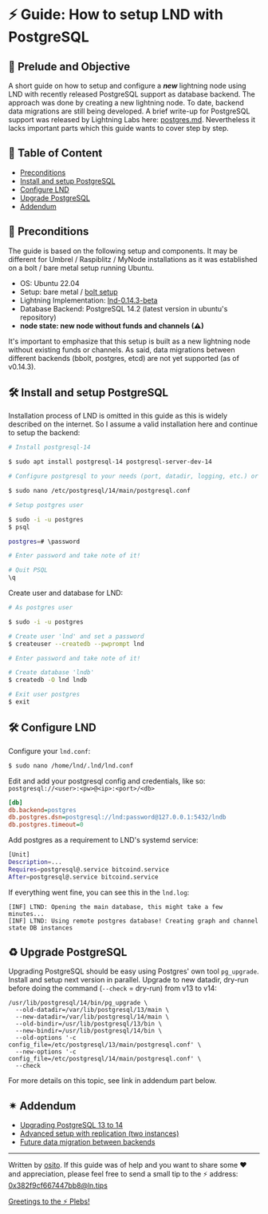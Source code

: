 # ⚡ Guide: How to setup LND with PostgreSQL


## 📄 Prelude and Objective

A short guide on how to setup and configure a **_new_** lightning node using LND with recently released PostgreSQL support as database backend. The  approach was done by creating a new lightning node. To date, backend data migrations are still being developed. A brief write-up for PostgreSQL support was released by Lightning Labs here: [postgres.md](https://github.com/lightningnetwork/lnd/blob/master/docs/postgres.md). Nevertheless it lacks important parts which this guide wants to cover step by step.

## 📜 Table of Content

- [Preconditions](#-preconditions)
- [Install and setup PostgreSQL](#-install-and-setup-postgresql)
- [Configure LND](#-configure-lnd)
- [Upgrade PostgreSQL](#-upgrade-postgresql)
- [Addendum](#-addendum)


## 🔎 Preconditions

The guide is based on the following setup and components. It may be different for Umbrel / Raspiblitz / MyNode installations as it was established on a bolt / bare metal setup running Ubuntu.

- OS: Ubuntu 22.04
- Setup: bare metal / [bolt setup](https://raspibolt.org/)
- Lightning Implementation: [lnd-0.14.3-beta](https://github.com/lightningnetwork/lnd/releases/tag/v0.14.3-beta)
- Database Backend: PostgreSQL 14.2 (latest version in ubuntu's repository)
- **node state: new node without funds and channels (⚠)**

It's important to emphasize that this setup is built as a new lightning node without existing funds or channels. As said, data migrations between different backends (bbolt, postgres, etcd) are not yet supported (as of v0.14.3).

## 🛠 Install and setup PostgreSQL

Installation process of LND is omitted in this guide as this is widely described on the internet. So I assume a valid installation here and continue to setup the backend:

```sh
# Install postgresql-14 

$ sudo apt install postgresql-14 postgresql-server-dev-14

# Configure postgresql to your needs (port, datadir, logging, etc.) or use default values.

$ sudo nano /etc/postgresql/14/main/postgresql.conf

# Setup postgres user

$ sudo -i -u postgres
$ psql

postgres=# \password

# Enter password and take note of it!

# Quit PSQL
\q

```

Create user and database for LND:

```sh
# As postgres user

$ sudo -i -u postgres

# Create user 'lnd' and set a password
$ createuser --createdb --pwprompt lnd

# Enter password and take note of it!

# Create database 'lndb' 
$ createdb -O lnd lndb

# Exit user postgres
$ exit
```

## 🛠 Configure LND

Configure your `lnd.conf`:

```sh
$ sudo nano /home/lnd/.lnd/lnd.conf
```

Edit and add your postgresql config and credentials, like so: `postgresql://<user>:<pw>@<ip>:<port>/<db>`

```ini
[db]
db.backend=postgres
db.postgres.dsn=postgresql://lnd:password@127.0.0.1:5432/lndb
db.postgres.timeout=0
```

Add postgres as a requirement to LND's systemd service:
```sh
[Unit]
Description=...
Requires=postgresql@.service bitcoind.service
After=postgresql@.service bitcoind.service
```

If everything went fine, you can see this in the `lnd.log`:
```
[INF] LTND: Opening the main database, this might take a few minutes...
[INF] LTND: Using remote postgres database! Creating graph and channel state DB instances
```

## ♻ Upgrade PostgreSQL
  
Upgrading PostgreSQL should be easy using Postgres' own tool `pg_upgrade`. Install and setup next version in parallel. Upgrade to new datadir, dry-run before doing the command (`--check` = dry-run) from v13 to v14:

```
/usr/lib/postgresql/14/bin/pg_upgrade \
  --old-datadir=/var/lib/postgresql/13/main \
  --new-datadir=/var/lib/postgresql/14/main \
  --old-bindir=/usr/lib/postgresql/13/bin \
  --new-bindir=/usr/lib/postgresql/14/bin \
  --old-options '-c config_file=/etc/postgresql/13/main/postgresql.conf' \
  --new-options '-c config_file=/etc/postgresql/14/main/postgresql.conf' \
  --check
```
For more details on this topic, see link in addendum part below. 

## ✴ Addendum
  
- [Upgrading PostgreSQL 13 to 14](https://www.kostolansky.sk/posts/upgrading-to-postgresql-14/)
- [Advanced setup with replication (two instances)](https://github.com/gabridome/docs/blob/master/c-lightning_with_postgresql_reliability.md)
- [Future data migration between backends](https://github.com/lightningnetwork/lnd/blob/7702c90503abf88011e3d436f52926f2a5aa32a7/docs/data-migration.md)
  
_______________________________________________________________

Written by [osito](https://github.com/blckbx). If this guide was of help and you want to share some ♥ and appreciation, please feel free to send a small tip to the ⚡ address: 0x382f9cf667447bb8@ln.tips

[Greetings to the ⚡ Plebs!](https://t.me/plebnet)
